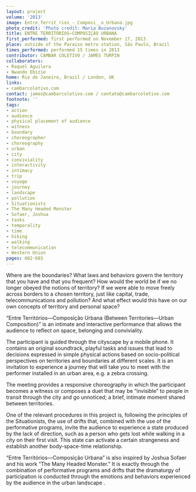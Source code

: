 ```yaml
---
layout: project
volume: '2013'
image: Entre_Territ_rios_-_Composi__o_Urbana.jpg
photo_credit: 'Photo credit: Maria Buzanovsky'
title: ENTRE TERRITÓRIOS—COMPOSIÇÃO URBANA
first_performed: first performed on November 17, 2013
place: outside of the Paraiso metro station, São Paulo, Brazil
times_performed: performed 15 times in 2013
contributor: CAMBAR COLETIVO / JAMES TURPIN
collaborators:
- Raquel Aguilera
- Nwando Ebizie
home: Rio de Janeiro, Brazil / London, UK
links:
- cambarcoletivo.com
contact: james@cambarcoletivo.com / contato@cambarcoletivo.com
footnote: ''
tags:
- action
- audience
- physical placement of audience
- witness
- boundary
- choreographer
- choreography
- urban
- city
- conviviality
- interactivity
- intimacy
- trip
- voyage
- journey
- landscape
- pollution
- Situationists
- The Many Headed Monster
- Sofaer, Joshua
- tasks
- temporality
- time
- hiking
- walking
- telecommunication
- Western Union
pages: 602-603
---
```


Where are the boundaries? What laws and behaviors govern the territory that you have and that you frequent? How would the world be if we no longer obeyed the notions of territory? If we were able to move freely across borders to a chosen territory, just like capital, trade, telecommunications and pollution? And what effect would this have on our own concepts of territory and personal space?

“Entre Territórios—Composição Urbana (Between Territories—Urban Composition)” is an intimate and interactive performance that allows the audience to reflect on space, belonging and conviviality.

The participant is guided through the cityscape by a mobile phone. It contains an original soundtrack, playful tasks and issues that lead to decisions expressed in simple physical actions based on socio-political perspectives on territories and boundaries at different scales. It is an invitation to experience a journey that will take you to meet with the performer installed in an urban area, e.g. a zebra crossing.

The meeting provides a responsive choreography in which the participant becomes a witness or composes a duet that may be “invisible” to people in transit through the city and go unnoticed; a brief, intimate moment shared between territories.

One of the relevant procedures in this project is, following the principles of the Situationists, the use of drifts that, combined with the use of the performative programs, invite the audience to  experience a state produced by the lack of direction, such as a person who gets lost while walking in a city on their first visit. This state can activate a certain strangeness and establish another body-space-time relationship.

“Entre Territórios—Composição Urbana” is also inspired by Joshua Sofaer and his work “The Many Headed Monster.” It is exactly through the combination of performative programs and drifts that the dramaturgy of participation is conducted through the emotions and behaviors experienced by the audience in the urban landscape .
